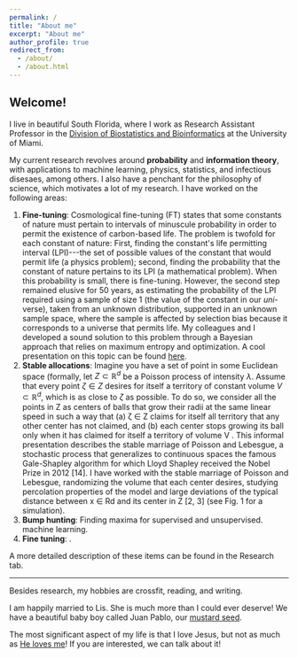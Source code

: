 ```yaml
---
permalink: /
title: "About me"
excerpt: "About me"
author_profile: true
redirect_from: 
  - /about/
  - /about.html
---
```


## Welcome!

I live in beautiful South Florida, where I work as Research Assistant Professor in the [Division of Biostatistics and Bioinformatics](https://www.publichealth.med.miami.edu/divisions/biostatistics/) at the University of Miami. 

My current research revolves around **probability** and **information theory**, with applications to machine learning, physics, statistics, and infectious disesaes, among others. I also have a penchant for the philosophy of science, which motivates a lot of my research. I have worked on the following areas:

1. **Fine-tuning**: Cosmological fine-tuning (FT) states that some constants of nature must pertain to intervals of minuscule probability in
order to permit the existence of carbon-based life. The problem is twofold for each constant of nature: First, finding the constant's life permitting interval (LPI)---the set of possible values of the constant that would permit life (a physics problem); second, finding the probability that the constant of nature pertains to its LPI (a mathematical problem). When this probability is small, there is fine-tuning. However, the second step remained elusive for 50 years, as estimating the probability of the LPI required using a sample of size 1 (the value of the constant in our _uni_-verse), taken from an unknown distribution, supported in an unknown sample space, where the sample is affected by selection bias because it corresponds to a universe that permits life. My colleagues and I developed a sound solution to this problem through a Bayesian approach that relies on maximum entropy and optimization. A cool presentation on this topic can be found [here](https://www.youtube.com/watch?v=3_ZrLrrSTTE).
2. **Stable allocations**: Imagine you have a set of point in some Euclidean space (formally, let $Z \subset \mathbb R^d$ be a Poisson process of intensity $\lambda$. Assume that every point $\zeta \in Z$ desires for itself a territory of constant volume $V \subset \mathbb R^d$, which is as close to $\zeta$ as possible. To do so, we consider all the points in Z as centers of balls that grow their radii at the same linear speed in such a way that (a) ζ ∈ Z claims for itself all territory that any other center has not claimed, and (b) each center stops growing its ball only when it has claimed for itself a territory of volume V . This informal presentation describes the stable marriage of Poisson and Lebesgue, a stochastic process that generalizes to continuous spaces
the famous Gale-Shapley algorithm for which Lloyd Shapley received the Nobel Prize in
2012 [14]. I have worked with the stable marriage of Poisson and Lebesgue, randomizing
the volume that each center desires, studying percolation properties of the model and
large deviations of the typical distance between x ∈ Rd and its center in Z [2, 3] (see Fig.
1 for a simulation).
3. **Bump hunting**: Finding maxima for supervised and unsupervised. machine learning.
4. **Fine tuning**: . 

A more detailed description of these items can be found in the Research tab.

---

Besides research, my hobbies are crossfit, reading, and writing.

I am happily married to Lis. She is much more than I could ever deserve! We have a beautiful baby boy called Juan Pablo, our [mustard seed](https://www.biblegateway.com/passage/?search=Mateo+13%3A31-32&version=NIV).

The most significant aspect of my life is that I love Jesus, but not as much as [He loves me](https://www.biblegateway.com/passage/?search=John%203%3A16&version=NIV)! If you are interested, we can talk about it!
